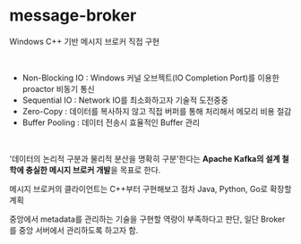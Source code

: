# message-broker
Windows C++ 기반 메시지 브로커 직접 구현

<br>

- Non-Blocking IO : Windows 커널 오브젝트(IO Completion Port)를 이용한 proactor 비동기 통신
- Sequential IO : Network IO를 최소화하고자 기술적 도전중중
- Zero-Copy : 데이터를 복사하지 않고 직접 버퍼를 통해 처리해서 메모리 비용 절감
- Buffer Pooling : 데이터 전송시 효율적인 Buffer 관리

<br>


'데이터의 논리적 구분과 물리적 분산을 명확히 구분'한다는 **Apache Kafka의 설계 철학에 충실한 메시지 브로커 개발**을 목표로 한다.

메시지 브로커의 클라이언트는 C++부터 구현해보고 점차 Java, Python, Go로 확장할 계획

중앙에서 metadata를 관리하는 기술을 구현할 역량이 부족하다고 판단, 일단 Broker를 중앙 서버에서 관리하도록 하고자 함.


